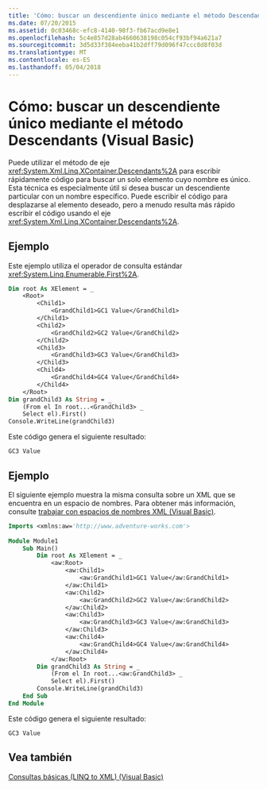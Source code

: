 ```yaml
---
title: 'Cómo: buscar un descendiente único mediante el método Descendants (Visual Basic)'
ms.date: 07/20/2015
ms.assetid: 0c03468c-efc8-4140-98f3-fb67acd9e8e1
ms.openlocfilehash: 5c4e857d28ab4660638198c054cf93bf94a621a7
ms.sourcegitcommit: 3d5d33f384eeba41b2dff79d096f47ccc8d8f03d
ms.translationtype: MT
ms.contentlocale: es-ES
ms.lasthandoff: 05/04/2018
---
```

# <a name="how-to-find-a-single-descendant-using-the-descendants-method-visual-basic"></a>Cómo: buscar un descendiente único mediante el método Descendants (Visual Basic)
Puede utilizar el método de eje <xref:System.Xml.Linq.XContainer.Descendants%2A> para escribir rápidamente código para buscar un solo elemento cuyo nombre es único. Esta técnica es especialmente útil si desea buscar un descendiente particular con un nombre específico. Puede escribir el código para desplazarse al elemento deseado, pero a menudo resulta más rápido escribir el código usando el eje <xref:System.Xml.Linq.XContainer.Descendants%2A>.  
  
## <a name="example"></a>Ejemplo  
 Este ejemplo utiliza el operador de consulta estándar <xref:System.Linq.Enumerable.First%2A>.  
  
```vb  
Dim root As XElement = _  
    <Root>  
        <Child1>  
            <GrandChild1>GC1 Value</GrandChild1>  
        </Child1>  
        <Child2>  
            <GrandChild2>GC2 Value</GrandChild2>  
        </Child2>  
        <Child3>  
            <GrandChild3>GC3 Value</GrandChild3>  
        </Child3>  
        <Child4>  
            <GrandChild4>GC4 Value</GrandChild4>  
        </Child4>  
    </Root>  
Dim grandChild3 As String = _  
    (From el In root...<GrandChild3> _  
    Select el).First()  
Console.WriteLine(grandChild3)  
```  
  
 Este código genera el siguiente resultado:  
  
```  
GC3 Value  
```  
  
## <a name="example"></a>Ejemplo  
 El siguiente ejemplo muestra la misma consulta sobre un XML que se encuentra en un espacio de nombres. Para obtener más información, consulte [trabajar con espacios de nombres XML (Visual Basic)](../../../../visual-basic/programming-guide/concepts/linq/working-with-xml-namespaces.md).  
  
```vb  
Imports <xmlns:aw='http://www.adventure-works.com'>  
  
Module Module1  
    Sub Main()  
        Dim root As XElement = _  
            <aw:Root>  
                <aw:Child1>  
                    <aw:GrandChild1>GC1 Value</aw:GrandChild1>  
                </aw:Child1>  
                <aw:Child2>  
                    <aw:GrandChild2>GC2 Value</aw:GrandChild2>  
                </aw:Child2>  
                <aw:Child3>  
                    <aw:GrandChild3>GC3 Value</aw:GrandChild3>  
                </aw:Child3>  
                <aw:Child4>  
                    <aw:GrandChild4>GC4 Value</aw:GrandChild4>  
                </aw:Child4>  
            </aw:Root>  
        Dim grandChild3 As String = _  
            (From el In root...<aw:GrandChild3> _  
            Select el).First()  
        Console.WriteLine(grandChild3)  
    End Sub  
End Module  
```  
  
 Este código genera el siguiente resultado:  
  
```  
GC3 Value  
```  
  
## <a name="see-also"></a>Vea también  
 [Consultas básicas (LINQ to XML) (Visual Basic)](../../../../visual-basic/programming-guide/concepts/linq/basic-queries-linq-to-xml.md)
